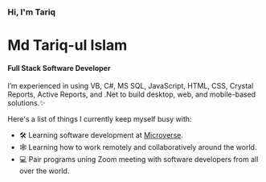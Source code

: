 ### Hi, I'm Tariq

# Md Tariq-ul Islam

#### Full Stack Software Developer

I’m experienced in using VB, C#, MS SQL, JavaScript, HTML, CSS, Crystal Reports, Active Reports, and .Net to build desktop, web, and mobile-based solutions.✨

Here's a list of things I currently keep myself busy with:
- 🛠 Learning software development at [Microverse](https://www.microverse.org/?gclid=CjwKCAiAheacBhB8EiwAItVO257egk_saZ6PFckqnaXy0WbCa9AxUGdXwRfjNsJLvrjyxINbJWkEkBoCcqcQAvD_BwE).
- 🕸 Learning how to work remotely and collaboratively around the world.
- 💻 Pair programs uning Zoom meeting with software developers from all over the world.
